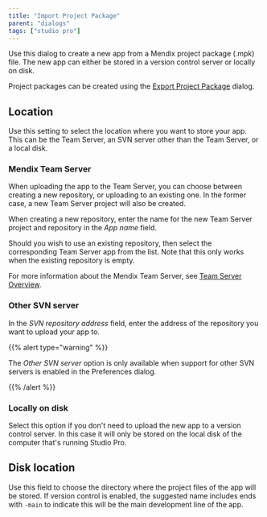```yaml
---
title: "Import Project Package"
parent: "dialogs"
tags: ["studio pro"]
---
```

Use this dialog to create a new app from a Mendix project package (.mpk) file. The new app can either be stored in a version control server or locally on disk.

Project packages can be created using the [Export Project Package](export-project-package-dialog) dialog.

## Location

Use this setting to select the location where you want to store your app. This can be the Team Server, an SVN server other than the Team Server, or a local disk.

### Mendix Team Server

When uploading the app to the Team Server, you can choose between creating a new repository, or uploading to an existing one. In the former case, a new Team Server project will also be created.

When creating a new repository, enter the name for the new Team Server project and repository in the *App name* field.

Should you wish to use an existing repository, then select the corresponding Team Server app from the list. Note that this only works when the existing repository is empty.

For more information about the Mendix Team Server, see [Team Server Overview](/developerportal/develop/team-server).

### Other SVN server

In the *SVN repository address* field, enter the address of the repository you want to upload your app to.

{{% alert type="warning" %}}

The *Other SVN server* option is only available when support for other SVN servers is enabled in the Preferences dialog.

{{% /alert %}}

### Locally on disk

Select this option if you don't need to upload the new app to a version control server. In this case it will only be stored on the local disk of the computer that's running Studio Pro.

## Disk location

Use this field to choose the directory where the project files of the app will be stored. If version control is enabled, the suggested name includes ends with `-main` to indicate this will be the main development line of the app.
